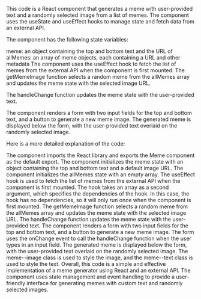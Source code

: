 This code is a React component that generates a meme with user-provided text and a randomly selected image from a list of memes. The component uses the useState and useEffect hooks to manage state and fetch data from an external API.

The component has the following state variables:

meme: an object containing the top and bottom text and the URL of
allMemes: an array of meme objects, each containing a URL and other metadata
The component uses the useEffect hook to fetch the list of memes from the external API when the component is first mounted. The getMemeImage function selects a random meme from the allMemes array and updates the meme state with the selected image URL.

The handleChange function updates the meme state with the user-provided text.

The component renders a form with two input fields for the top and bottom text, and a button to generate a new meme image. The generated meme is displayed below the form, with the user-provided text overlaid on the randomly selected image.

Here is a more detailed explanation of the code:

The component imports the React library and exports the Meme component as the default export.
The component initializes the meme state with an object containing the top and bottom text and a default image URL.
The component initializes the allMemes state with an empty array.
The useEffect hook is used to fetch the list of memes from the external API when the component is first mounted. The hook takes an array as a second argument, which specifies the dependencies of the hook. In this case, the hook has no dependencies, so it will only run once when the component is first mounted.
The getMemeImage function selects a random meme from the allMemes array and updates the meme state with the selected image URL.
The handleChange function updates the meme state with the user-provided text.
The component renders a form with two input fields for the top and bottom text, and a button to generate a new meme image. The form uses the onChange event to call the handleChange function when the user types in an input field.
The generated meme is displayed below the form, with the user-provided text overlaid on the randomly selected image. The meme--image class is used to style the image, and the meme--text class is used to style the text.
Overall, this code is a simple and effective implementation of a meme generator using React and an external API. The component uses state management and event handling to provide a user-friendly interface for generating memes with custom text and randomly selected images.


